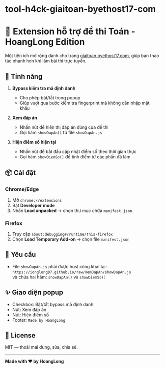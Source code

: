 # tool-h4ck-giaitoan-byethost17-com
# 🧠 Extension hỗ trợ đề thi Toán - HoangLong Edition

Một tiện ích mở rộng dành cho trang [giaitoan.byethost17.com](https://giaitoan.byethost17.com), giúp bạn thao tác nhanh hơn khi làm bài thi trực tuyến.

## 🚀 Tính năng

1. **Bypass kiểm tra mã định danh**  
   - Cho phép bật/tắt trong popup  
   - Giúp vượt qua bước kiểm tra fingerprint mà không cần nhập mật khẩu

2. **Xem đáp án**  
   - Nhấn nút để hiển thị đáp án đúng của đề thi  
   - Gọi hàm `showDapAn()` từ file `showDapAn.js`

3. **Hiện điểm số hiện tại**  
   - Nhấn nút để bắt đầu cập nhật điểm số theo thời gian thực  
   - Gọi hàm `showDiemSo()` để tính điểm từ các phần đã làm

## 📦 Cài đặt

### Chrome/Edge

1. Mở `chrome://extensions`  
2. Bật **Developer mode**  
3. Nhấn **Load unpacked** → chọn thư mục chứa `manifest.json`

### Firefox

1. Truy cập `about:debugging#/runtime/this-firefox`  
2. Chọn **Load Temporary Add-on** → chọn file `manifest.json`


## 🧩 Yêu cầu

- File `showDapAn.js` phải được host công khai tại:  
  `https://ionglong07.github.io/raw/XemDapAn/showDapAn.js`  
  và chứa hai hàm: `showDapAn()` và `showDiemSo()`

## ✨ Giao diện popup

- Checkbox: Bật/tắt bypass mã định danh  
- Nút: Xem đáp án  
- Nút: Hiện điểm số  
- Footer: `Made by HoangLong`

## 📜 License

MIT — thoải mái dùng, sửa, chia sẻ.

---

**Made with ❤️ by HoangLong**
